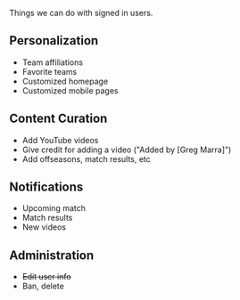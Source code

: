 Things we can do with signed in users.

## Personalization
* Team affiliations
* Favorite teams
* Customized homepage
* Customized mobile pages

## Content Curation
* Add YouTube videos
* Give credit for adding a video ("Added by [Greg Marra]")
* Add offseasons, match results, etc

## Notifications
* Upcoming match
* Match results
* New videos

## Administration
* ~~Edit user info~~
* Ban, delete